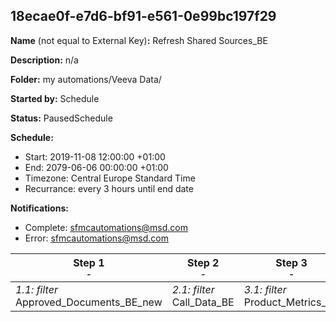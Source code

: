 ## 18ecae0f-e7d6-bf91-e561-0e99bc197f29

**Name** (not equal to External Key)**:** Refresh Shared Sources_BE

**Description:** n/a

**Folder:** my automations/Veeva Data/

**Started by:** Schedule

**Status:** PausedSchedule

**Schedule:**

* Start: 2019-11-08 12:00:00 +01:00
* End: 2079-06-06 00:00:00 +01:00
* Timezone: Central Europe Standard Time
* Recurrance: every 3 hours until end date

**Notifications:**

* Complete: sfmcautomations@msd.com
* Error: sfmcautomations@msd.com

| Step 1<br>_<small>-</small>_ | Step 2<br>_<small>-</small>_ | Step 3<br>_<small>-</small>_ | Step 4<br>_<small>-</small>_ |
| --- | --- | --- | --- |
| _1.1: filter_<br>Approved_Documents_BE_new | _2.1: filter_<br>Call_Data_BE | _3.1: filter_<br>Product_Metrics_BE | _4.1: filter_<br>Survey_BE |
